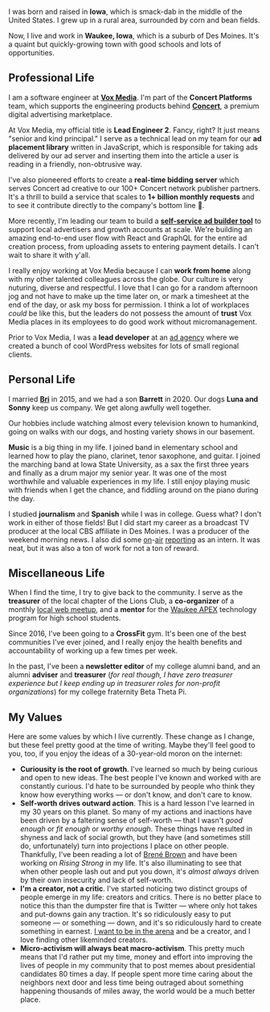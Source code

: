 I was born and raised in **Iowa**, which is smack-dab in the middle of the United States. I grew up in a rural area, surrounded by corn and bean fields.

Now, I live and work in **Waukee, Iowa**, which is a suburb of Des Moines. It's a quaint but quickly-growing town with good schools and lots of opportunities.

## Professional Life

I am a software engineer at **[Vox Media](https://voxmedia.com)**. I'm part of the **Concert Platforms** team, which supports the engineering products behind **[Concert](https://concert.io)**, a premium digital advertising marketplace.

At Vox Media, my official title is **Lead Engineer 2**. Fancy, right? It just means "senior and kind principal." I serve as a technical lead on my team for our **ad placement library** written in JavaScript, which is responsible for taking ads delivered by our ad server and inserting them into the article a user is reading in a friendly, non-obtrusive way.

I've also pioneered efforts to create a **real-time bidding server** which serves Concert ad creative to our 100+ Concert network publisher partners. It's a thrill to build a service that scales to **1+ billion monthly requests** and to see it contribute directly to the company's bottom line 🎉.

More recently, I'm leading our team to build a **[self-service ad builder tool](https://www.axios.com/vox-media-google-launch-concert-local-ad-network-3405ad7a-6cf7-4d82-81d3-c028434415d2.html)** to support local advertisers and growth accounts at scale. We're building an amazing end-to-end user flow with React and GraphQL for the entire ad creation process, from uploading assets to entering payment details. I can't wait to share it with y'all.

I really enjoy working at Vox Media because I can **work from home** along with my other talented colleagues across the globe. Our culture is very nuturing, diverse and respectful. I love that I can go for a random afternoon jog and not have to make up the time later on, or mark a timesheet at the end of the day, or ask my boss for permission. I think a lot of workplaces _could_ be like this, but the leaders do not possess the amount of **trust** Vox Media places in its employees to do good work without micromanagement.

Prior to Vox Media, I was a **lead developer** at an [ad agency](https://itsahappymedium.com) where we created a bunch of cool WordPress websites for lots of small regional clients.

## Personal Life

I married **[Bri](https://briannelarson.com)** in 2015, and we had a son **Barrett** in 2020. Our dogs **Luna and Sonny** keep us company. We get along awfully well together.

Our hobbies include watching almost every television known to humankind, going on walks with our dogs, and hosting variety shows in our basement.

**Music** is a big thing in my life. I joined band in elementary school and learned how to play the piano, clarinet, tenor saxophone, and guitar. I joined the marching band at Iowa State University, as a sax the first three years and finally as a drum major my senior year. It was one of the most worthwhile and valuable experiences in my life. I still enjoy playing music with friends when I get the chance, and fiddling around on the piano during the day.

I studied **journalism** and **Spanish** while I was in college. Guess what? I don't work in either of those fields! But I did start my career as a broadcast TV producer at the local CBS affiliate in Des Moines. I was a producer of the weekend morning news. I also did some [on](/glances/reporter-davinci)-[air](/glances/reporter-charter-school) [reporting](/glances/reporter-inmate-security) as an intern. It was neat, but it was also a ton of work for not a ton of reward.

## Miscellaneous Life

When I find the time, I try to give back to the community. I serve as the **treasurer** of the local chapter of the Lions Club, a **co-organizer** of a monthly [local web meetup](https://dsmwebgeeks.com), and a **mentor** for the [Waukee APEX](https://apex.waukeeschools.org/) technology program for high school students.

Since 2016, I've been going to a **CrossFit** gym. It's been one of the best communities I've ever joined, and I really enjoy the health benefits and accountability of working up a few times per week.

In the past, I've been a **newsletter editor** of my college alumni band, and an alumni **adviser** and **treasurer** (_for real though, I have zero treasurer experience but I keep ending up in treasurer roles for non-profit organizations_) for my college fraternity Beta Theta Pi.

## My Values

Here are some values by which I live currently. These change as I change, but these feel pretty good at the time of writing. Maybe they'll feel good to you, too, if you enjoy the ideas of a 30-year-old moron on the internet:

- **Curiousity is the root of growth**. I've learned so much by being curious and open to new ideas. The best people I've known and worked with are constantly curious. I'd hate to be surrounded by people who think they know how everything works — or don't know, and don't care to know.
- **Self-worth drives outward action**. This is a hard lesson I've learned in my 30 years on this planet. So many of my actions and inactions have been driven by a faltering sense of self-worth — that I wasn't _good enough_ or _fit enough_ or _worthy enough_. These things have resulted in shyness and lack of social growth, but they have (and sometimes still do, unfortunately) turn into projections I place on other people. Thankfully, I've been reading a lot of [Brené Brown](https://brenebrown.com/) and have been working on _Rising Strong_ in my life. It's also illuminating to see that when other people lash out and put you down, it's _almost always_ driven by their own insecurity and lack of self-worth.
- **I'm a creator, not a critic**. I've started noticing two distinct groups of people emerge in my life: creators and critics. There is no better place to notice this than the dumpster fire that is Twitter — where only hot takes and put-downs gain any traction. It's so ridiculously easy to put someone — or something — down, and it's so ridiculously hard to create something in earnest. [I want to be in the arena](https://www.goodreads.com/quotes/7280972-i-want-to-be-in-the-arena-i-want-to) and be a creator, and I love finding other likeminded creators.
- **Micro-activism will always beat macro-activism**. This pretty much means that I'd rather put my time, money and effort into improving the lives of people in my community that to post memes about presidential candidates 80 times a day. If people spent more time caring about the neighbors next door and less time being outraged about something happening thousands of miles away, the world would be a much better place.
